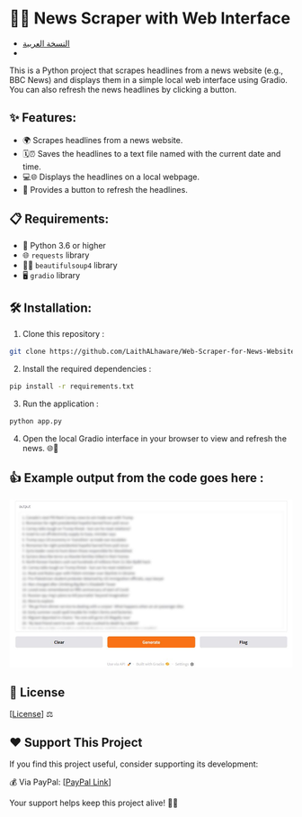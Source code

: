 # 📰🌐 News Scraper with Web Interface
- [النسخة العربية](AR-README.md)
- 
This is a Python project that scrapes headlines from a news website (e.g., BBC News) and displays them in a simple local web interface using Gradio. You can also refresh the news headlines by clicking a button.


## ✨ Features:
- 🌍 Scrapes headlines from a news website.
- 🗓️⏰ Saves the headlines to a text file named with the current date and time.
- 💻🌐 Displays the headlines on a local webpage.
- 🔄 Provides a button to refresh the headlines.


## 📋 Requirements:
- 🐍 Python 3.6 or higher
- 🌐 `requests` library
- 🧑‍💻 `beautifulsoup4` library
- 🖥️ `gradio` library


## 🛠 Installation:
1. Clone this repository :
```bash
git clone https://github.com/LaithALhaware/Web-Scraper-for-News-Websites.git
```

2. Install the required dependencies :
```bash
pip install -r requirements.txt
```

3. Run the application :
```bash
python app.py
```

4. Open the local Gradio interface in your browser to view and refresh the news. 🌐🔄


## 👍 Example output from the code goes here :
![Image](Images/Example.JPG)


## 📝 License
[[License](LICENSE)] ⚖️



## ❤️ Support This Project
If you find this project useful, consider supporting its development:

💰 Via PayPal: [[PayPal Link](https://www.paypal.com/ncp/payment/KC9EETJDVZQHG)]

Your support helps keep this project alive! 🚀🔥
